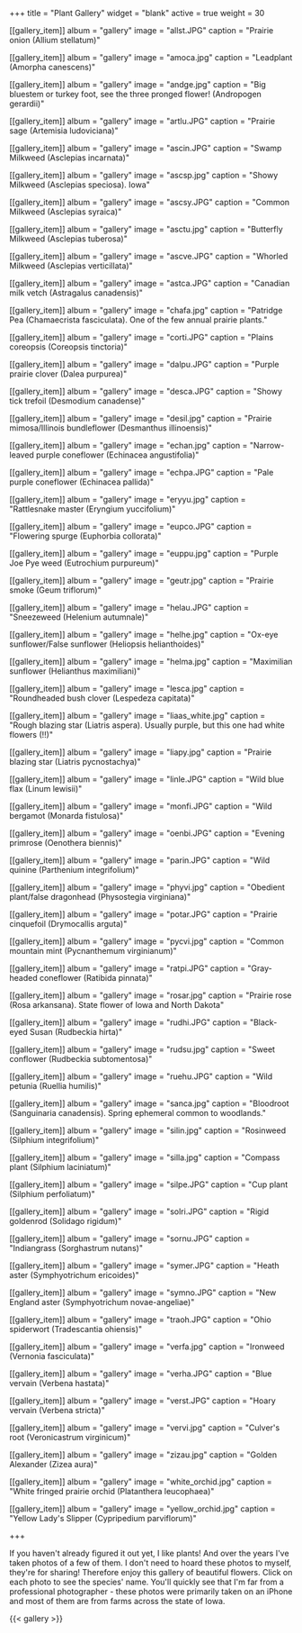 +++
title = "Plant Gallery"
widget = "blank"
active = true
weight = 30

[[gallery_item]]
  album = "gallery"
  image = "allst.JPG"
  caption = "Prairie onion (Allium stellatum)"

[[gallery_item]]
  album = "gallery"
  image = "amoca.jpg"
  caption = "Leadplant (Amorpha canescens)" 

[[gallery_item]]
  album = "gallery"
  image = "andge.jpg"
  caption = "Big bluestem or turkey foot, see the three pronged flower! (Andropogen gerardii)" 

[[gallery_item]]
album = "gallery"
image = "artlu.JPG"
caption = "Prairie sage (Artemisia ludoviciana)"   

[[gallery_item]]
album = "gallery"
image = "ascin.JPG"
caption = "Swamp Milkweed (Asclepias incarnata)"   

[[gallery_item]]
  album = "gallery"
  image = "ascsp.jpg"
  caption = "Showy Milkweed (Asclepias speciosa). Iowa"   

[[gallery_item]]
  album = "gallery"
  image = "ascsy.JPG"
  caption = "Common Milkweed (Asclepias syraica)"     

[[gallery_item]]
  album = "gallery"
  image = "asctu.jpg"
  caption = "Butterfly Milkweed (Asclepias tuberosa)" 

[[gallery_item]]
  album = "gallery"
  image = "ascve.JPG"
  caption = "Whorled Milkweed (Asclepias verticillata)" 

[[gallery_item]]
  album = "gallery"
  image = "astca.JPG"
  caption = "Canadian milk vetch (Astragalus canadensis)" 
  
[[gallery_item]]
  album = "gallery"
  image = "chafa.jpg"
  caption = "Patridge Pea (Chamaecrista fasciculata). One of the few annual prairie plants."  
  
[[gallery_item]]
  album = "gallery"
  image = "corti.JPG"
  caption = "Plains coreopsis (Coreopsis tinctoria)"   

[[gallery_item]]
  album = "gallery"
  image = "dalpu.JPG"
  caption = "Purple prairie clover (Dalea purpurea)" 

[[gallery_item]]
  album = "gallery"
  image = "desca.JPG"
  caption = "Showy tick trefoil (Desmodium canadense)"
  
[[gallery_item]]
  album = "gallery"
  image = "desil.jpg"
  caption = "Prairie mimosa/Illinois bundleflower (Desmanthus illinoensis)"
  
[[gallery_item]]
  album = "gallery"
  image = "echan.jpg"
  caption = "Narrow-leaved purple coneflower (Echinacea angustifolia)"   
  
[[gallery_item]]
  album = "gallery"
  image = "echpa.JPG"
  caption = "Pale purple coneflower (Echinacea pallida)" 
  
[[gallery_item]]
  album = "gallery"
  image = "eryyu.jpg"
  caption = "Rattlesnake master (Eryngium yuccifolium)" 
  
[[gallery_item]]
  album = "gallery"
  image = "eupco.JPG"
  caption = "Flowering spurge (Euphorbia collorata)"   
  
[[gallery_item]]
  album = "gallery"
  image = "euppu.jpg"
  caption = "Purple Joe Pye weed (Eutrochium purpureum)"   
  
[[gallery_item]]
  album = "gallery"
  image = "geutr.jpg"
  caption = "Prairie smoke (Geum triflorum)"   

[[gallery_item]]
  album = "gallery"
  image = "helau.JPG"
  caption = "Sneezeweed (Helenium autumnale)"   
  
[[gallery_item]]
  album = "gallery"
  image = "helhe.jpg"
  caption = "Ox-eye sunflower/False sunflower (Heliopsis helianthoides)"    
  
[[gallery_item]]
  album = "gallery"
  image = "helma.jpg"
  caption = "Maximilian sunflower (Helianthus maximiliani)"  
  
[[gallery_item]]
  album = "gallery"
  image = "lesca.jpg"
  caption = "Roundheaded bush clover (Lespedeza capitata)"   

[[gallery_item]]
  album = "gallery"
  image = "liaas_white.jpg"
  caption = "Rough blazing star (Liatris aspera). Usually purple, but this one had white flowers (!!)"
  
[[gallery_item]]
  album = "gallery"
  image = "liapy.jpg"
  caption = "Prairie blazing star (Liatris pycnostachya)" 

[[gallery_item]]
  album = "gallery"
  image = "linle.JPG"
  caption = "Wild blue flax (Linum lewisii)"   

[[gallery_item]]
  album = "gallery"
  image = "monfi.JPG"
  caption = "Wild bergamot (Monarda fistulosa)" 
  
[[gallery_item]]
  album = "gallery"
  image = "oenbi.JPG"
  caption = "Evening primrose (Oenothera biennis)"   
  
[[gallery_item]]
  album = "gallery"
  image = "parin.JPG"
  caption = "Wild quinine (Parthenium integrifolium)"   
  
[[gallery_item]]
  album = "gallery"
  image = "phyvi.jpg"
  caption = "Obedient plant/false dragonhead (Physostegia virginiana)"   
  
[[gallery_item]]
  album = "gallery"
  image = "potar.JPG"
  caption = "Prairie cinquefoil (Drymocallis arguta)"    

[[gallery_item]]
  album = "gallery"
  image = "pycvi.jpg"
  caption = "Common mountain mint (Pycnanthemum virginianum)"    
  
[[gallery_item]]
  album = "gallery"
  image = "ratpi.JPG"
  caption = "Gray-headed coneflower (Ratibida pinnata)"  
  
[[gallery_item]]
  album = "gallery"
  image = "rosar.jpg"
  caption = "Prairie rose (Rosa arkansana). State flower of Iowa and North Dakota"  

[[gallery_item]]
  album = "gallery"
  image = "rudhi.JPG"
  caption = "Black-eyed Susan (Rudbeckia hirta)"

[[gallery_item]]
  album = "gallery"
  image = "rudsu.jpg"
  caption = "Sweet conflower (Rudbeckia subtomentosa)"
  
[[gallery_item]]
  album = "gallery"
  image = "ruehu.JPG"
  caption = "Wild petunia (Ruellia humilis)"  
  
[[gallery_item]]
  album = "gallery"
  image = "sanca.jpg"
  caption = "Bloodroot (Sanguinaria canadensis). Spring ephemeral common to woodlands."    
  
[[gallery_item]]
  album = "gallery"
  image = "silin.jpg"
  caption = "Rosinweed (Silphium integrifolium)"   

[[gallery_item]]
  album = "gallery"
  image = "silla.jpg"
  caption = "Compass plant (Silphium laciniatum)"  
  
[[gallery_item]]
  album = "gallery"
  image = "silpe.JPG"
  caption = "Cup plant (Silphium perfoliatum)"  
  
[[gallery_item]]
  album = "gallery"
  image = "solri.JPG"
  caption = "Rigid goldenrod (Solidago rigidum)"  
  
[[gallery_item]]
  album = "gallery"
  image = "sornu.JPG"
  caption = "Indiangrass (Sorghastrum nutans)"   
  
[[gallery_item]]
  album = "gallery"
  image = "symer.JPG"
  caption = "Heath aster (Symphyotrichum ericoides)"   
  
[[gallery_item]]
  album = "gallery"
  image = "symno.JPG"
  caption = "New England aster (Symphyotrichum novae-angeliae)"     
  
[[gallery_item]]
  album = "gallery"
  image = "traoh.JPG"
  caption = "Ohio spiderwort (Tradescantia ohiensis)"      
  
[[gallery_item]]
  album = "gallery"
  image = "verfa.jpg"
  caption = "Ironweed (Vernonia fasciculata)"   

[[gallery_item]]
  album = "gallery"
  image = "verha.JPG"
  caption = "Blue vervain (Verbena hastata)"  
  
[[gallery_item]]
  album = "gallery"
  image = "verst.JPG"
  caption = "Hoary vervain (Verbena stricta)"       

[[gallery_item]]
  album = "gallery"
  image = "vervi.jpg"
  caption = "Culver's root (Veronicastrum virginicum)" 
  
[[gallery_item]]
  album = "gallery"
  image = "zizau.jpg"
  caption = "Golden Alexander (Zizea aura)"   
  
[[gallery_item]]
  album = "gallery"
  image = "white_orchid.jpg"
  caption = "White fringed prairie orchid (Platanthera leucophaea)"   
  
[[gallery_item]]
  album = "gallery"
  image = "yellow_orchid.jpg"
  caption = "Yellow Lady's Slipper (Cypripedium parviflorum)"   
  
+++

If you haven't already figured it out yet, I like plants! And over the years I've taken photos of a few of them. I don't need to hoard these photos to myself, they're for sharing! Therefore enjoy this gallery of beautiful flowers. Click on each photo to see the species' name. You'll quickly see that I'm far from a professional photographer - these photos were primarily taken on an iPhone and most of them are from farms across the state of Iowa.   


{{< gallery >}}  

